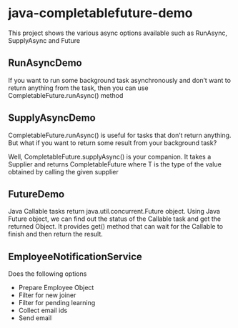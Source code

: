 # java-completablefuture-demo
This project shows the various async options available such as RunAsync, SupplyAsync and Future


## RunAsyncDemo
If you want to run some background task asynchronously and don’t want to return anything from the task, then you can use CompletableFuture.runAsync() method

## SupplyAsyncDemo
CompletableFuture.runAsync() is useful for tasks that don’t return anything. But what if you want to return some result from your background task?

Well, CompletableFuture.supplyAsync() is your companion. It takes a Supplier<T> and returns CompletableFuture<T> where T is the type of the value obtained by calling the given supplier

## FutureDemo
Java Callable tasks return java.util.concurrent.Future object. Using Java Future object, we can find out the status of the Callable task and get the returned Object. It provides get() method that can wait for the Callable to finish and then return the result.

 ## EmployeeNotificationService
Does the following options

 * Prepare Employee Object
 * Filter for new joiner
 * Filter for pending learning 
 * Collect email ids
 * Send email